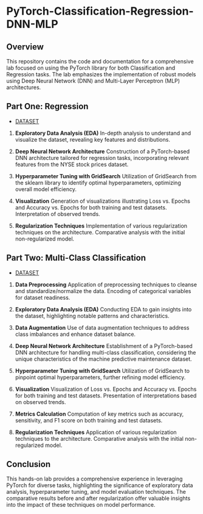 # PyTorch-Classification-Regression-DNN-MLP

## Overview

This repository contains the code and documentation for a comprehensive lab focused on using the PyTorch library for both Classification and Regression tasks. The lab emphasizes the implementation of robust models using Deep Neural Network (DNN) and Multi-Layer Perceptron (MLP) architectures.

## Part One: Regression

- [DATASET](https://www.kaggle.com/datasets/dgawlik/nyse)

1. **Exploratory Data Analysis (EDA)**
    In-depth analysis to understand and visualize the dataset, revealing key features and distributions.

2. **Deep Neural Network Architecture**
    Construction of a PyTorch-based DNN architecture tailored for regression tasks, incorporating relevant features from the NYSE stock prices dataset.

3. **Hyperparameter Tuning with GridSearch**
    Utilization of GridSearch from the sklearn library to identify optimal hyperparameters, optimizing overall model efficiency.

4. **Visualization**
    Generation of visualizations illustrating Loss vs. Epochs and Accuracy vs. Epochs for both training and test datasets.
    Interpretation of observed trends.

5. **Regularization Techniques**
    Implementation of various regularization techniques on the architecture.
    Comparative analysis with the initial non-regularized model.

## Part Two: Multi-Class Classification

- [DATASET](https://www.kaggle.com/datasets/shivamb/machine-predictive-maintenance-classification)

1. **Data Preprocessing**
    Application of preprocessing techniques to cleanse and standardize/normalize the data.
    Encoding of categorical variables for dataset readiness.

2. **Exploratory Data Analysis (EDA)**
    Conducting EDA to gain insights into the dataset, highlighting notable patterns and characteristics.

3. **Data Augmentation**
    Use of data augmentation techniques to address class imbalances and enhance dataset balance.

4. **Deep Neural Network Architecture**
    Establishment of a PyTorch-based DNN architecture for handling multi-class classification, considering the unique characteristics of the machine predictive maintenance dataset.

5. **Hyperparameter Tuning with GridSearch**
    Utilization of GridSearch to pinpoint optimal hyperparameters, further refining model efficiency.

6. **Visualization**
    Visualization of Loss vs. Epochs and Accuracy vs. Epochs for both training and test datasets.
    Presentation of interpretations based on observed trends.

7. **Metrics Calculation**
    Computation of key metrics such as accuracy, sensitivity, and F1 score on both training and test datasets.

8. **Regularization Techniques**
    Application of various regularization techniques to the architecture.
    Comparative analysis with the initial non-regularized model.

## Conclusion

This hands-on lab provides a comprehensive experience in leveraging PyTorch for diverse tasks, highlighting the significance of exploratory data analysis, hyperparameter tuning, and model evaluation techniques. The comparative results before and after regularization offer valuable insights into the impact of these techniques on model performance.

